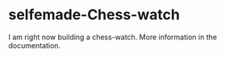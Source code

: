 # selfemade-Chess-watch
I am right now building a chess-watch. More information in the documentation.
